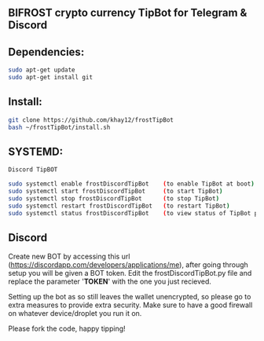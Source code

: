 ## BIFROST crypto currency TipBot for Telegram & Discord

## Dependencies:
```bash
sudo apt-get update
sudo apt-get install git
```

## Install:
```bash
git clone https://github.com/khay12/frostTipBot
bash ~/frostTipBot/install.sh
```

## SYSTEMD:
```bash 
Discord TipBOT

sudo systemctl enable frostDiscordTipBot    (to enable TipBot at boot)
sudo systemctl start frostDiscordTipBot     (to start TipBot)
sudo systemctl stop frostDiscordTipBot      (to stop TipBot)
sudo systemctl restart frostDiscordTipBot   (to restart TipBot)
sudo systemctl status frostDiscordTipBot    (to view status of TipBot process)
```

  
## Discord
  Create new BOT by accessing this url (https://discordapp.com/developers/applications/me), after going through setup you will be given a BOT token. Edit the frostDiscordTipBot.py file and replace the parameter '____TOKEN____' with the one you just recieved.

  
  Setting up the bot as so still leaves the wallet unencrypted, so please go to extra measures to provide extra security. Make sure to have a good firewall on whatever device/droplet you run it on.

Please fork the code, happy tipping!

